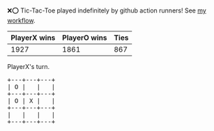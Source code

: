 :x::o: Tic-Tac-Toe played indefinitely by github action runners! See [my workflow](.github/workflows/play.yaml).

|PlayerX wins|PlayerO wins|Ties|
|-|-|-|
|1927|1861|867|

PlayerX's turn.

<pre>
+---+---+---+
| O |   |   |
+---+---+---+
| O | X |   |
+---+---+---+
|   |   |   |
+---+---+---+
</pre>